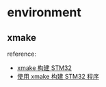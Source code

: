 # environment

## xmake

reference:

- [xmake 构建 STM32](https://xinmouren.cn/193.html)
- [使用 xmake 构建 STM32 程序](https://blog.csdn.net/anobodykey/article/details/80213699)
